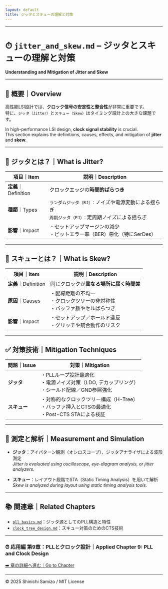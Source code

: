 ```yaml
---
layout: default
title: ジッタとスキューの理解と対策 
---
```


---

# ⏱ `jitter_and_skew.md` – ジッタとスキューの理解と対策  
**Understanding and Mitigation of Jitter and Skew**

---

## 📘 概要｜Overview

高性能LSI設計では、**クロック信号の安定性と整合性**が非常に重要です。  
特に、`ジッタ（Jitter）`と`スキュー（Skew）`はタイミング設計上の大きな課題です。

In high-performance LSI design, **clock signal stability** is crucial.  
This section explains the definitions, causes, effects, and mitigation of **jitter** and **skew**.

---

## 🔄 ジッタとは？｜What is Jitter?

| 項目｜Item | 説明｜Description |
|---------|------------------------------------|
| **定義**｜Definition | クロックエッジの**時間的ばらつき** |
| **種類**｜Types | `ランダムジッタ（RJ）`: ノイズや電源変動による揺らぎ<br>`周期ジッタ（PJ）`: 定周期ノイズによる揺らぎ |
| **影響**｜Impact | ・セットアップマージンの減少<br>・ビットエラー率（BER）悪化（特にSerDes） |

---

## 🔁 スキューとは？｜What is Skew?

| 項目｜Item | 説明｜Description |
|---------|------------------------------------|
| **定義**｜Definition | 同じクロックが**異なる場所に届く時間差** |
| **原因**｜Causes | ・配線距離の不均一<br>・クロックツリーの非対称性<br>・バッファ数やセルばらつき |
| **影響**｜Impact | ・セットアップ／ホールド違反<br>・グリッチや競合動作のリスク |

---

## ✅ 対策技術｜Mitigation Techniques

| 問題｜Issue | 対策｜Mitigation |
|------------|------------------|
| **ジッタ** | ・PLLループ設計最適化<br>・電源ノイズ対策（LDO, デカップリング）<br>・シールド配線／GND参照強化 |
| **スキュー** | ・対称的なクロックツリー構成（H-Tree）<br>・バッファ挿入とCTSの最適化<br>・Post-CTS STAによる検証 |

---

## 🧪 測定と解析｜Measurement and Simulation

- **ジッタ**：アイパターン観測（オシロスコープ）、ジッタアナライザによる波形測定  
  *Jitter is evaluated using oscilloscope, eye-diagram analysis, or jitter analyzers.*

- **スキュー**：レイアウト段階でSTA（Static Timing Analysis）を用いて解析  
  *Skew is analyzed during layout using static timing analysis tools.*

---

## 📚 関連章｜Related Chapters

- [`pll_basics.md`](./pll_basics.md)：ジッタ源としてのPLL構造と特性  
- [`clock_tree_design.md`](./clock_tree_design.md)：スキュー対策のためのCTS技術  

---

### ⏰ 応用編 第9章：PLLとクロック設計｜Applied Chapter 9: PLL and Clock Design  
[➡️ 章の詳細へ進む｜Go to Chapter](./README.md)

---

© 2025 Shinichi Samizo / MIT License
